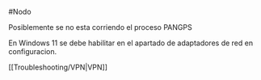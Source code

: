#Nodo

Posiblemente se no esta corriendo el proceso PANGPS

En Windows 11 se debe habilitar en el apartado de adaptadores de red en configuracion.

[[Troubleshooting/VPN|VPN]]
